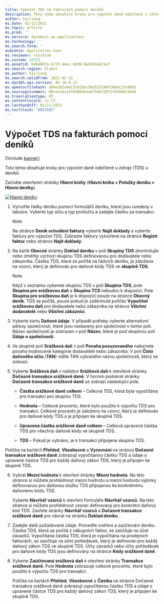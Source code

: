 ```yaml
---
title: Výpočet TDS na fakturách pomocí deníků
description: Toto téma obsahuje kroky pro výpočet daně odečtené u zdroje (TDS) u deníků.
author: kailiang
ms.date: 02/12/2021
ms.topic: article
ms.prod: ''
ms.service: dynamics-ax-applications
ms.technology: ''
ms.search.form: ''
audience: Application User
ms.reviewer: roschlom
ms.custom: 15721
ms.assetid: b4b406fa-b772-44ec-8dd8-8eb818a921ef
ms.search.region: Global
ms.author: kailiang
ms.search.validFrom: 2021-02-12
ms.dyn365.ops.version: AX 10.0.17
ms.openlocfilehash: d68e1b3a4dc31823ec56a525149f16bdc23c0883
ms.sourcegitcommit: 08ce2a9ca1f02064beabfb9b228717d39882164b
ms.translationtype: HT
ms.contentlocale: cs-CZ
ms.lasthandoff: 05/11/2021
ms.locfileid: "6023102"
---
```

# <a name="calculate-tds-on-invoices-using-journals"></a>Výpočet TDS na fakturách pomocí deníků

[!include [banner](../includes/banner.md)]

Toto téma obsahuje kroky pro výpočet daně odečtené u zdroje (TDS) u deníků.

Začněte otevřením stránky **Hlavní knihy** (**Hlavní kniha > Položky deníku > Hlavní deníky**).

[![Hlavní deníky](./media/apac-ind-TDS-57.png)](./media/apac-ind-TDS-57.png)

1. Vytvořte řádky deníku pomocí formulářů deníku, které jsou uvedeny v tabulce. Vyberte typ účtu a typ protiúčtu a zadejte částku za transakci. 

   > [!NOTE]
   > Na stránce **Deník schválení faktury** vyberte **Najít doklady** a vyberte faktury pro výpočet TDS. Zobrazte faktury vytvořené na stránce **Registr faktur** nebo stránce **Najít doklady**.  

2. Na kartě **Obecné** stránky **Doklad deníku** v poli **Skupiny TDS** zkontrolujte nebo změňte výchozí skupinu TDS definovanou pro dodavatele nebo zákazníka. Částka TDS, která se počítá na řádcích deníku, je založena na vzorci, který je definován pro daňové kódy TDS ve **skupině TDS**. 

   > [!NOTE]
   > Když v seznamu vyberete skupinu TDS v poli **Skupina TDS**, pole **Skupina pro srážkovou daň** a **Skupina TCS** nebudou k dispozici. Pole **Skupina pro srážkovou daň** je k dispozici pouze na stránce **Obecný deník**. TDS se počítá, pouze pokud je zaškrtnuté políčko **Vypočítat srážkovou daň** pro dodavatele nebo zákazníka na stránce **Všichni dodavatelé** nebo **Všichni zákazníci**.   

3. Vyberte kartu **Daňové údaje**. V případě potřeby vyberte alternativní adresy společnosti, které jsou nastaveny pro společnost v tomto poli. Název společnosti je zobrazen v poli **Název**, které je pod skupinou polí **Údaje o společnosti**. 

4. Ve skupině polí **Srážková daň** v poli **Povaha posuzovaného** naleznete povahu hodnocené kategorie dodavatele nebo zákazníka. V poli **Číslo daňového účtu** (**TAN**) vidíte TAN vybraného názvu společnosti, který se zobrazí.  

5. Vyberte **Srážková daň** v nabídce **Srážková daň** k otevřené stránky **Dočasné transakce srážkové daně**. V horním podokně stránky **Dočasné transakce srážkové daně** se zobrazí následující pole.

   - **Částka srážkové daně celkem** – Celková TDS, která byla vypočítána pro transakci pro skupinu TDS.

   - **Hodnota** – Celkové procento, které bylo použito k výpočtu TDS pro transakci. Celkové procento je založeno na vzorci, který je definován pro daňové kódy TDS a je připojen ke skupině TDS.

   - **Upravená částka srážkové daně celkem** – Celková upravená částka TDS pro všechny daňové kódy ve skupině TDS.

   - **TDS** – Pokud je vybráno, je k transakci připojena skupina TDS.

  Políčka na kartách **Přehled**, **Všeobecné** a **Vyrovnání** na stránce **Dočasné transakce srážkové daně** zobrazují vypočítanou částku TDS a údaje o upravené částce TDS pro každý daňový zákon TDS, který je připojen ke skupině TDS.

6. Vybrat **Mezní hodnota** k otevření stránky **Mezní hodnota**. Na této stránce si můžete prohlédnout mezní hodnotu a mezní hodnotu výjimky definovanou pro daňovou složku TDS připojenou ke konkrétnímu daňovému kódu TDS.

   Vyberte **Návrhář vzorců** k otevření formuláře **Návrhář vzorců**. Na této stránce si můžete prohlédnout vzorec definovaný pro konkrétní daňový kód TDS. Zavřete stránky **Návrhář vzorců** a **Dočasné transakce srážkové daně** pro návrat na stránku **Doklad deníku** .

8. Zadejte další požadované údaje. Proveďte ověření a zaúčtování deníku. Částka TDS, která se počítá z nákupních faktur, se zaúčtuje na účet závazků. Vypočítaná částka TDS, která je vypočítána na prodejních fakturách, se zaúčtuje na účet pohledávek, který je definován pro každý daňový zákon TDS ve skupině TDS. Účty závazků nebo účty pohledávek pro daňové kódy TDS jsou definovány na stránce **Kódy srážkové daně**.

9. Vyberte **Zaúčtovaná srážková daň** k otevření stránky **Transakce** **srážkové** **daně**. Pole **Hodnota** zobrazuje celkové procento, které bylo použito k výpočtu TDS pro transakci.

   Políčka na kartách **Přehled**, **Všeobecné** a **Částka** na stránce Dočasné transakce srážkové daně zobrazují vypočítanou částku TDS a údaje o upravené částce TDS pro každý daňový zákon TDS, který je připojen ke skupině TDS.
